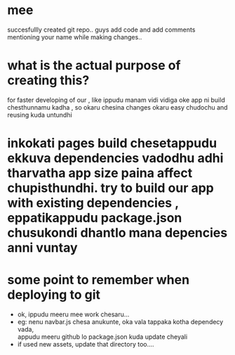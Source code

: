 # mee
succesfullly created git repo..
guys add code and add comments mentioning your name while making changes..
# what is the actual purpose of creating this?
 for faster developing of our , like ippudu manam vidi vidiga oke app ni build chesthunnamu kadha , so okaru chesina changes okaru easy chudochu and reusing kuda untundhi
# inkokati pages build chesetappudu ekkuva dependencies vadodhu adhi tharvatha app size paina affect chupisthundhi. try to build our app with existing dependencies , eppatikappudu package.json chusukondi dhantlo mana depencies anni vuntay
# some point to remember when deploying to git
<ul>
  <li>
    ok, ippudu meeru mee work chesaru...
  </li>
  <li>
    eg: nenu navbar.js chesa anukunte, oka vala tappaka kotha dependecy vada,<br> appudu meeru github lo package.json kuda update cheyali
    
  </li>
  <li>
    if used new assets, update that directory too....
  </li>
</ul>
